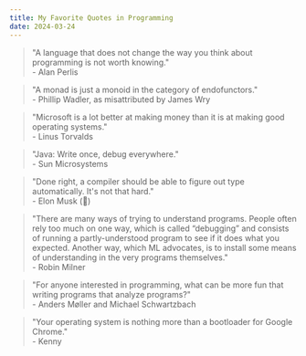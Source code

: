 ```yaml
---
title: My Favorite Quotes in Programming
date: 2024-03-24
---
```


> "A language that does not change the way you think about programming is not worth knowing." \
> \- Alan Perlis

> "A monad is just a monoid in the category of endofunctors." \
> \- Phillip Wadler, as misattributed by James Wry

> "Microsoft is a lot better at making money than it is at making good operating systems." \
> \- Linus Torvalds

> "Java: Write once, debug everywhere." \
> \- Sun Microsystems

> "Done right, a compiler should be able to figure out type automatically. It's not that hard." \
> \- Elon Musk (🤡)

> "There are many ways of trying to understand programs. People often rely too much on one way, which is called “debugging” and consists of running a partly-understood program to see if it does what you expected. Another way, which ML advocates, is to install some means of understanding in the very programs themselves." \
> \- Robin Milner

> "For anyone interested in programming, what can be more fun that writing programs that analyze programs?" \
> \- Anders Møller and Michael Schwartzbach

> "Your operating system is nothing more than a bootloader for Google Chrome." \
> \- Kenny
